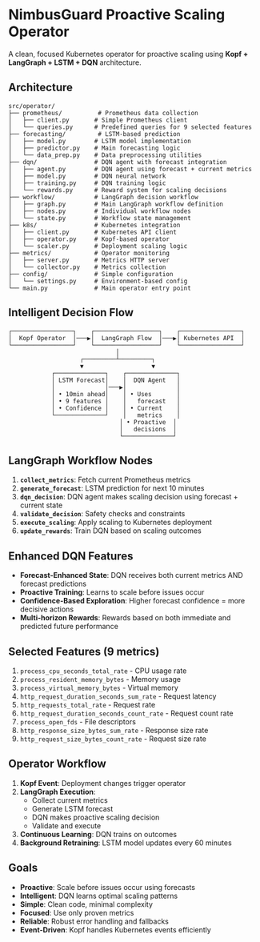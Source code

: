 # NimbusGuard Proactive Scaling Operator

A clean, focused Kubernetes operator for proactive scaling using **Kopf + LangGraph + LSTM + DQN** architecture.

## Architecture

```
src/operator/
├── prometheus/          # Prometheus data collection
│   ├── client.py       # Simple Prometheus client
│   └── queries.py      # Predefined queries for 9 selected features
├── forecasting/         # LSTM-based prediction
│   ├── model.py        # LSTM model implementation
│   ├── predictor.py    # Main forecasting logic
│   └── data_prep.py    # Data preprocessing utilities
├── dqn/                # DQN agent with forecast integration
│   ├── agent.py        # DQN agent using forecast + current metrics
│   ├── model.py        # DQN neural network
│   ├── training.py     # DQN training logic
│   └── rewards.py      # Reward system for scaling decisions
├── workflow/           # LangGraph decision workflow
│   ├── graph.py        # Main LangGraph workflow definition
│   ├── nodes.py        # Individual workflow nodes
│   └── state.py        # Workflow state management
├── k8s/                # Kubernetes integration
│   ├── client.py       # Kubernetes API client
│   ├── operator.py     # Kopf-based operator
│   └── scaler.py       # Deployment scaling logic
├── metrics/            # Operator monitoring
│   ├── server.py       # Metrics HTTP server
│   └── collector.py    # Metrics collection
├── config/             # Simple configuration
│   └── settings.py     # Environment-based config
└── main.py             # Main operator entry point
```

## Intelligent Decision Flow

```
┌─────────────────┐    ┌──────────────────┐    ┌─────────────────┐
│  Kopf Operator  │───▶│  LangGraph Flow  │───▶│ Kubernetes API  │
└─────────────────┘    └──────────────────┘    └─────────────────┘
                              │
                    ┌─────────┴─────────┐
                    ▼                   ▼
            ┌──────────────┐    ┌──────────────┐
            │ LSTM Forecast│    │  DQN Agent   │
            │              │───▶│              │
            │ • 10min ahead│    │ • Uses       │
            │ • 9 features │    │   forecast   │
            │ • Confidence │    │ • Current    │
            └──────────────┘    │   metrics    │
                               │ • Proactive  │
                               │   decisions  │
                               └──────────────┘
```

## LangGraph Workflow Nodes

1. **`collect_metrics`**: Fetch current Prometheus metrics
2. **`generate_forecast`**: LSTM prediction for next 10 minutes
3. **`dqn_decision`**: DQN agent makes scaling decision using forecast + current state
4. **`validate_decision`**: Safety checks and constraints
5. **`execute_scaling`**: Apply scaling to Kubernetes deployment
6. **`update_rewards`**: Train DQN based on scaling outcomes

## Enhanced DQN Features

- **Forecast-Enhanced State**: DQN receives both current metrics AND forecast predictions
- **Proactive Training**: Learns to scale before issues occur
- **Confidence-Based Exploration**: Higher forecast confidence = more decisive actions
- **Multi-horizon Rewards**: Rewards based on both immediate and predicted future performance

## Selected Features (9 metrics)

1. `process_cpu_seconds_total_rate` - CPU usage rate
2. `process_resident_memory_bytes` - Memory usage
3. `process_virtual_memory_bytes` - Virtual memory
4. `http_request_duration_seconds_sum_rate` - Request latency
5. `http_requests_total_rate` - Request rate
6. `http_request_duration_seconds_count_rate` - Request count rate
7. `process_open_fds` - File descriptors
8. `http_response_size_bytes_sum_rate` - Response size rate
9. `http_request_size_bytes_count_rate` - Request size rate

## Operator Workflow

1. **Kopf Event**: Deployment changes trigger operator
2. **LangGraph Execution**: 
   - Collect current metrics
   - Generate LSTM forecast
   - DQN makes proactive scaling decision
   - Validate and execute
3. **Continuous Learning**: DQN trains on outcomes
4. **Background Retraining**: LSTM model updates every 60 minutes

## Goals

- **Proactive**: Scale before issues occur using forecasts
- **Intelligent**: DQN learns optimal scaling patterns
- **Simple**: Clean code, minimal complexity
- **Focused**: Use only proven metrics
- **Reliable**: Robust error handling and fallbacks
- **Event-Driven**: Kopf handles Kubernetes events efficiently 